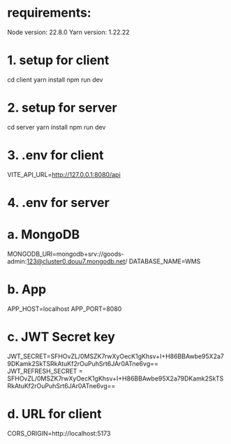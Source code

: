 # requirements:
Node version: 22.8.0
Yarn version: 1.22.22

# 1. setup for client
cd client
yarn install
npm run dev

# 2. setup for server
cd server
yarn install
npm run dev

# 3. .env for client
VITE_API_URL=http://127.0.0.1:8080/api

# 4. .env for server
# a. MongoDB
MONGODB_URI=mongodb+srv://goods-admin:123@cluster0.douu7.mongodb.net/
DATABASE_NAME=WMS

# b. App
APP_HOST=localhost
APP_PORT=8080

# c. JWT Secret key
JWT_SECRET=SFHOvZL/0MSZK7rwXyOecK1gKhsv+I+H86BBAwbe95X2a79DKamk2SkTSRkAtuKf2rOuPuhSrt6JAr0ATne6vg==
JWT_REFRESH_SECRET = SFHOvZL/0MSZK7rwXyOecK1gKhsv+I+H86BBAwbe95X2a79DKamk2SkTSRkAtuKf2rOuPuhSrt6JAr0ATne6vg==

# d. URL for client
CORS_ORIGIN=http://localhost:5173

